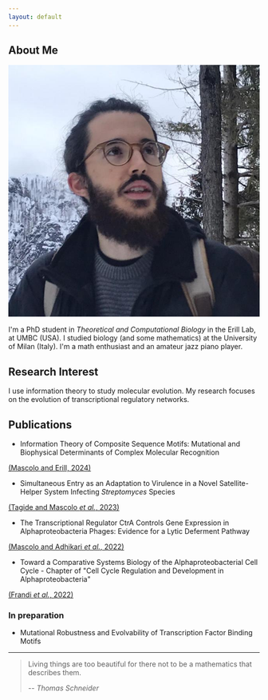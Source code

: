 ```yaml
---
layout: default
---
```


## About Me

<img class="profile-picture" src="profile_picture_mountain.jpg">

I'm a PhD student in *Theoretical and Computational Biology* in the Erill Lab, at UMBC (USA).
I studied biology (and some mathematics) at the University of Milan (Italy).
I'm a math enthusiast and an amateur jazz piano player.

## Research Interest

I use information theory to study molecular evolution. My research focuses on the evolution of transcriptional regulatory networks.


## Publications

* Information Theory of Composite Sequence Motifs: Mutational and Biophysical Determinants of Complex Molecular Recognition

[(Mascolo and Erill, 2024)](https://doi.org/10.1101/2024.11.11.623117)

* Simultaneous Entry as an Adaptation to Virulence in a Novel Satellite-Helper System Infecting *Streptomyces* Species

[(Tagide and Mascolo *et al.*, 2023)](https://doi.org/10.1038/s41396-023-01548-0)

* The Transcriptional Regulator CtrA Controls Gene Expression in Alphaproteobacteria Phages: Evidence for a Lytic Deferment Pathway

[(Mascolo and Adhikari *et al.*, 2022)](https://doi.org/10.3389/fmicb.2022.918015)

* Toward a Comparative Systems Biology of the Alphaproteobacterial Cell Cycle - Chapter of "Cell Cycle Regulation and Development in Alphaproteobacteria"

[(Frandi *et al.*, 2022)](https://doi.org/10.1007/978-3-030-90621-4_1)

### In preparation

* Mutational Robustness and Evolvability of Transcription Factor Binding Motifs



---

> Living things are too beautiful for there not to be a mathematics that describes them.
>
> -- <cite>Thomas Schneider</cite>




